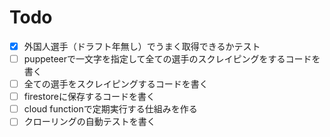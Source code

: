 # Todo

- [x] 外国人選手（ドラフト年無し）でうまく取得できるかテスト
- [ ] puppeteerで一文字を指定して全ての選手のスクレイピングをするコードを書く
- [ ] 全ての選手をスクレイピングするコードを書く
- [ ] firestoreに保存するコードを書く
- [ ] cloud functionで定期実行する仕組みを作る
- [ ] クローリングの自動テストを書く